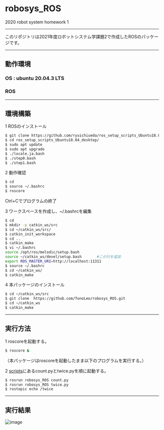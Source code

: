 # robosys_ROS
2020 robot system homework 1

---
このリポジトリは2021年度ロボットシステム学課題2で作成したROSのパッケージです。

---
## 動作環境

### OS : ubuntu 20.04.3 LTS
### ROS

---
## 環境構築

1 ROSのインストール

```sh
$ git clone https://github.com/ryuichiueda/ros_setup_scripts_Ubuntu18.04_desktop.git
$ cd ros_setup_scripts_Ubuntu18.04_desktop/
$ sudo apt update
$ sudo apt upgrade
$ ./locale.ja.bash
$ ./step0.bash
$ ./step1.bash
```

2 動作確認

```sh
$ cd     
$ source ~/.bashrc
$ roscore
```
Ctrl+Cでプログラムの終了

3 ワークスペースを作成し、~/.bashrcを編集

```sh
$ cd
$ mkdir -p catkin_ws/src
$ cd ~/catkin_ws/src/
$ catkin_init_workspace
$ cd ..
$ catkin_make
$ vi ~/.bashrc
source /opt/ros/melodic/setup.bash
source ~/catkin_ws/devel/setup.bash       #この行を追加
export ROS_MASTER_URI=http://localhost:11311
$ source ~/.bashrc
$ cd ~/catkin_ws/
$ catkin_make
```

4 本パッケージのインストール

```sh
$ cd ~/catkin_ws/src  
$ git clone  https://github.com/TonoLeo/robosys_ROS.git
$ cd ~/catkin_ws
$ catkin_make
``` 

---
## 実行方法

1 roscoreを起動する。
```sh
$ roscore &
```
（本パッケージはroscoreを起動したまま以下のプログラムを実行する。）

2 [scripts](https://github.com/TonoLeo/robosys_ROS/tree/main/scripts)にあるcount.pyとtwice.pyを順に起動する。
```sh
$ rosrun robosys_ROS count.py
$ rosrun robosys_ROS twice.py
$ rostopic echo /twice
```
---
## 実行結果

![image](https://user-images.githubusercontent.com/91268353/147344191-482284ac-2e3c-4071-aef7-8b1cb6477ac7.png)
